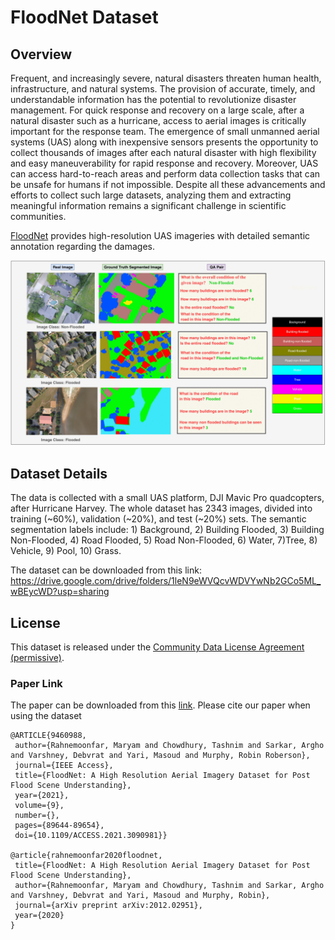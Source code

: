 # FloodNet Dataset 

## Overview

Frequent, and increasingly severe, natural disasters threaten human health, infrastructure, and natural systems. The provision of accurate, timely, and understandable information has the potential to revolutionize disaster management. For quick response and recovery on a large scale, after a natural disaster such as a hurricane, access to aerial images is critically important for the response team. The emergence of small unmanned aerial systems (UAS) along with inexpensive sensors presents the opportunity to collect thousands of images after each natural disaster with high flexibility and easy maneuverability for rapid response and recovery.  Moreover, UAS can access hard-to-reach areas and perform data collection  tasks that can be unsafe for humans if not impossible.  Despite all these advancements and efforts to collect such large datasets, analyzing them and extracting meaningful information remains a significant challenge in scientific communities.

[FloodNet](https://arxiv.org/abs/2012.02951) provides high-resolution UAS imageries with detailed semantic annotation regarding the damages.

![alt text](https://github.com/BinaLab/FloodNet-Supervised_v1.0/blob/main/FloodNet-Sample.jpg?raw=true)

## Dataset Details

The data is collected with a small UAS platform, DJI Mavic Pro quadcopters, after Hurricane Harvey. The whole dataset has 2343 images, divided into training (~60%), validation (~20%), and test (~20%) sets. The semantic segmentation labels include: 1) Background, 2) Building Flooded, 3) Building Non-Flooded, 4) Road Flooded, 5) Road Non-Flooded, 6) Water, 7)Tree, 8) Vehicle, 9) Pool, 10) Grass. 

The dataset can be downloaded from this link: https://drive.google.com/drive/folders/1leN9eWVQcvWDVYwNb2GCo5ML_wBEycWD?usp=sharing

## License

This dataset is released under the [Community Data License Agreement (permissive)](https://cdla.io/permissive-1-0/).

### Paper Link
The paper can be downloaded from this [link](https://ieeexplore.ieee.org/document/9460988).
Please cite our paper when using the dataset

 ```
 @ARTICLE{9460988,
  author={Rahnemoonfar, Maryam and Chowdhury, Tashnim and Sarkar, Argho and Varshney, Debvrat and Yari, Masoud and Murphy, Robin Roberson},
  journal={IEEE Access}, 
  title={FloodNet: A High Resolution Aerial Imagery Dataset for Post Flood Scene Understanding}, 
  year={2021},
  volume={9},
  number={},
  pages={89644-89654},
  doi={10.1109/ACCESS.2021.3090981}}
 
@article{rahnemoonfar2020floodnet,
  title={FloodNet: A High Resolution Aerial Imagery Dataset for Post Flood Scene Understanding},
  author={Rahnemoonfar, Maryam and Chowdhury, Tashnim and Sarkar, Argho and Varshney, Debvrat and Yari, Masoud and Murphy, Robin},
  journal={arXiv preprint arXiv:2012.02951},
  year={2020}
}

```

